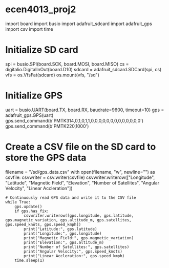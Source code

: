 # ecen4013_proj2
import board
import busio
import adafruit_sdcard
import adafruit_gps
import csv
import time

# Initialize SD card
spi = busio.SPI(board.SCK, board.MOSI, board.MISO)
cs = digitalio.DigitalInOut(board.D10)
sdcard = adafruit_sdcard.SDCard(spi, cs)
vfs = os.VfsFat(sdcard)
os.mount(vfs, "/sd")

# Initialize GPS
uart = busio.UART(board.TX, board.RX, baudrate=9600, timeout=10)
gps = adafruit_gps.GPS(uart)
gps.send_command(b'PMTK314,0,1,0,1,1,0,0,0,0,0,0,0,0,0,0,0,0,0')
gps.send_command(b'PMTK220,1000')

# Create a CSV file on the SD card to store the GPS data
filename = "/sd/gps_data.csv"
with open(filename, "w", newline="") as csvfile:
    csvwriter = csv.writer(csvfile)
    csvwriter.writerow(["Longitude", "Latitude", "Magnetic Field", "Elevation", "Number of Satellites", "Angular Velocity", "Linear Accleration"])

    # Continuously read GPS data and write it to the CSV file
    while True:
        gps.update()
        if gps.has_fix:
            csvwriter.writerow([gps.longitude, gps.latitude, gps.magnetic_variation, gps.altitude_m, gps.satellites, gps.speed_knots, gps.speed_kmph])
            print("Latitude:", gps.latitude)
            print("Longitude:", gps.longitude)
            print("Magnetic Field:", gps.magnetic_variation)
            print("Elevation:", gps.altitude_m)
            print("Number of Satellites:", gps.satellites)
            print("Angular Velocity:", gps.speed_knots)
            print("Linear Accleration:", gps.speed_kmph)
        time.sleep(1)
